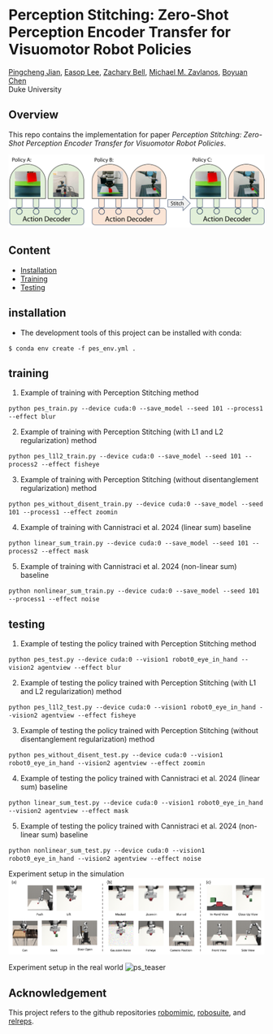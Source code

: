# Perception Stitching: Zero-Shot Perception Encoder Transfer for Visuomotor Robot Policies

[Pingcheng Jian](https://pingcheng-jian.github.io/),
[Easop Lee](https://www.linkedin.com/in/easoplee),
[Zachary Bell](https://www.linkedin.com/in/zachary-bell-976b55142),
[Michael M. Zavlanos](https://mems.duke.edu/faculty/michael-zavlanos),
[Boyuan Chen](http://boyuanchen.com/)
<br>
Duke University
<br>

[//]: # ([generalroboticslab.com/PolicyStitching]&#40;http://generalroboticslab.com/PolicyStitching/&#41;)

[//]: # (### [Project Website]&#40;http://generalroboticslab.com/PolicyStitching/&#41; | [Video]&#40;https://youtu.be/8HSqDUMNpo4&#41; | [Paper]&#40;https://openreview.net/pdf?id=2qKBwyLnln&#41;)


## Overview
This repo contains the implementation for paper *Perception Stitching: Zero-Shot Perception Encoder Transfer for Visuomotor Robot Policies*.

![pes_teaser](figures/teaser.png)

[//]: # (## Citation)

[//]: # ()
[//]: # (If you find our paper or codebase helpful, please consider citing:)

[//]: # ()
[//]: # (```)

[//]: # (@inproceedings{jian2023policy,)

[//]: # (  title={Policy Stitching: Learning Transferable Robot Policies},)

[//]: # (  author={Jian, Pingcheng and Lee, Easop and Bell, Zachary and Zavlanos, Michael M and Chen, Boyuan},)

[//]: # (  booktitle={7th Annual Conference on Robot Learning},)

[//]: # (  year={2023})

[//]: # (})

[//]: # (```)

## Content

- [Installation](#installation)
- [Training](#training)
- [Testing](#testing)

## installation
- The development tools of this project can be installed with conda:
``` 
$ conda env create -f pes_env.yml .
```

## training
1. Example of training with Perception Stitching method
```
python pes_train.py --device cuda:0 --save_model --seed 101 --process1 --effect blur
```

2. Example of training with Perception Stitching (with L1 and L2 regularization) method
```
python pes_l1l2_train.py --device cuda:0 --save_model --seed 101 --process2 --effect fisheye
```

3. Example of training with Perception Stitching (without disentanglement regularization) method
```
python pes_without_disent_train.py --device cuda:0 --save_model --seed 101 --process1 --effect zoomin
```

4. Example of training with Cannistraci et al. 2024 (linear sum) baseline
```
python linear_sum_train.py --device cuda:0 --save_model --seed 101 --process2 --effect mask
```

5. Example of training with Cannistraci et al. 2024 (non-linear sum) baseline
```
python nonlinear_sum_train.py --device cuda:0 --save_model --seed 101 --process1 --effect noise
```

## testing
1. Example of testing the policy trained with Perception Stitching method
```
python pes_test.py --device cuda:0 --vision1 robot0_eye_in_hand --vision2 agentview --effect blur
```

2. Example of testing the policy trained with Perception Stitching (with L1 and L2 regularization) method
```
python pes_l1l2_test.py --device cuda:0 --vision1 robot0_eye_in_hand --vision2 agentview --effect fisheye
```

3. Example of testing the policy trained with Perception Stitching (without disentanglement regularization) method
```
python pes_without_disent_test.py --device cuda:0 --vision1 robot0_eye_in_hand --vision2 agentview --effect zoomin
```

4. Example of testing the policy trained with Cannistraci et al. 2024 (linear sum) baseline
```
python linear_sum_test.py --device cuda:0 --vision1 robot0_eye_in_hand --vision2 agentview --effect mask
```

5. Example of testing the policy trained with Cannistraci et al. 2024 (non-linear sum) baseline
```
python nonlinear_sum_test.py --device cuda:0 --vision1 robot0_eye_in_hand --vision2 agentview --effect noise
```

Experiment setup in the simulation
![ps_teaser](figures/task_effect_pos.png)

Experiment setup in the real world
![ps_teaser](figures/4real.png)

## Acknowledgement

This project refers to the github repositories [robomimic](https://github.com/ARISE-Initiative/robomimic), 
[robosuite](https://github.com/ARISE-Initiative/robosuite), and 
[relreps](https://github.com/lucmos/relreps).

